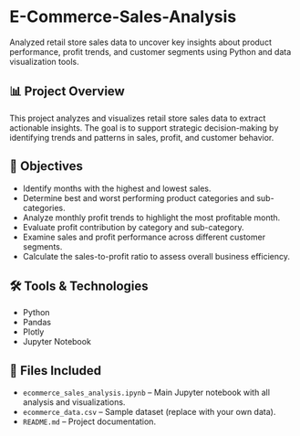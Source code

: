 # E-Commerce-Sales-Analysis

Analyzed retail store sales data to uncover key insights about product performance, profit trends, and customer segments using Python and data visualization tools.

## 📊 Project Overview
This project analyzes and visualizes retail store sales data to extract actionable insights. The goal is to support strategic decision-making by identifying trends and patterns in sales, profit, and customer behavior.

## 🧠 Objectives
- Identify months with the highest and lowest sales.
- Determine best and worst performing product categories and sub-categories.
- Analyze monthly profit trends to highlight the most profitable month.
- Evaluate profit contribution by category and sub-category.
- Examine sales and profit performance across different customer segments.
- Calculate the sales-to-profit ratio to assess overall business efficiency.

## 🛠️ Tools & Technologies
- Python
- Pandas
- Plotly
- Jupyter Notebook

## 📁 Files Included
- `ecommerce_sales_analysis.ipynb` – Main Jupyter notebook with all analysis and visualizations.
- `ecommerce_data.csv` – Sample dataset (replace with your own data).
- `README.md` – Project documentation.

